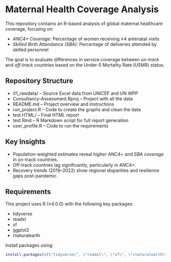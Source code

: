# Maternal Health Coverage Analysis

This repository contains an R-based analysis of global maternal healthcare coverage, focusing on:

- *ANC4+ Coverage*: Percentage of women receiving ≥4 antenatal visits
- *Skilled Birth Attendance (SBA)*: Percentage of deliveries attended by skilled personnel

The goal is to evaluate differences in service coverage between *on-track* and *off-track* countries based on the Under-5 Mortality Rate (U5MR) status.

## Repository Structure

- 01_rawdata/ – Source Excel data from UNICEF and UN WPP
- Consultancy-Assessment.Rproj – Project with all the data
- README.md – Project overview and instructions
- run_project.R – Code to create the graphs and clean the data
- test.HTML/ – Final HTML report
- test.Rmd – R Markdown script for full report generation
- user_profile.R – Code to run the requirements

## Key Insights

- Population-weighted estimates reveal *higher ANC4+ and SBA coverage* in on-track countries.
- Off-track countries lag significantly, particularly in ANC4+.
- Recovery trends (2019–2022) show regional disparities and resilience gaps post-pandemic.

## Requirements

This project uses R (≥4.0.0) with the following key packages:
- tidyverse
- readxl
- sf
- ggplot2
- rnaturalearth

Install packages using:

```r
install.packages(c(\"tidyverse\", \"readxl\", \"sf\", \"rnaturalearth\", \"ggrepel\"))